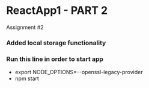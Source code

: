 # ReactApp1 - PART 2
Assignment #2

### Added local storage functionality

### Run this line in order to start app
-  export NODE_OPTIONS=--openssl-legacy-provider 
-  npm start
